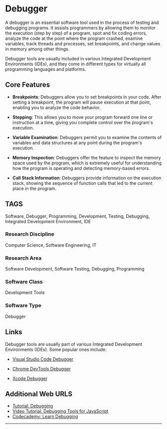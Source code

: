 # Debugger

A debugger is an essential software tool used in the process of testing and debugging programs. It assists programmers by allowing them to monitor the execution (step by step) of a program, spot and fix coding errors, analyze the code at the point where the program crashed, examine variables, track threads and processes, set breakpoints, and change values in memory among other things. 

Debugger tools are usually included in various Integrated Development Environments (IDEs), and they come in different types for virtually all programming languages and platforms.

## Core Features 

- **Breakpoints**: Debuggers allow you to set breakpoints in your code. After setting a breakpoint, the program will pause execution at that point, enabling you to analyze the code behavior.

- **Stepping**: This allows you to move your program forward one line or instruction at a time, giving you complete control over the program's execution.

- **Variable Examination**: Debuggers permit you to examine the contents of variables and data structures at any point during the program's execution. 

- **Memory Inspection**: Debuggers offer the feature to inspect the memory space used by the program,  which is extremely useful for understanding how the program is operating and detecting memory-based errors.

- **Call Stack Information**: Debuggers provide information on the execution stack, showing the sequence of function calls that led to the current place in the program.

## TAGS

Software, Debugger, Programming, Development, Testing, Debugging, Integrated Development Environment, IDE

### Research Discipline

Computer Science, Software Engineering, IT

### Research Area

Software Development, Software Testing, Debugging, Programming

### Software Class

Development Tools

### Software Type

Debugger

## Links

Debugger tools are usually part of various Integrated Development Environments (IDEs). Some popular ones include:

- [Visual Studio Code Debugger](https://code.visualstudio.com/docs/editor/debugging)

- [Chrome DevTools Debugger](https://developers.google.com/web/tools/chrome-devtools/)

- [Xcode Debugger](https://developer.apple.com/library/archive/documentation/DeveloperTools/Conceptual/debugging_with_xcode/chapters/debugging_tools.html)

## Additional Web URLS

- [Tutorial: Debugging](https://www.w3schools.com/java/java_debugging.asp)
- [Video Tutorial: Debugging Tools for JavaScript ](https://www.youtube.com/watch?v=xkIzdUbe2Ag)
- [Codecademy: Learn Debugging](https://www.codecademy.com/learn/paths/computer-science)

--------------------------------------
